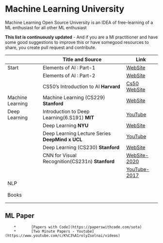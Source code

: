 # Machine Learning University

Machine Learning Open Source University is an IDEA of free-learning of a ML enthusiast for all other ML enthusiast

**This list is continuously updated** - And if you are a Ml practitioner and have some good suggestions to improve this or have somegood resources to share, you create pull request and contribute.




 |        		  | Title and Source                                             | Link                               				          |
 |----------------| ------------------------------------------------------------ | -------------------------------------------------------------|
 | Start  	      | Elements of AI :  Part-1                                     | [WebSite](https://course.elementsofai.com/)				  |
 |        		  | Elements of AI :  Part-2                                     | [WebSite](https://buildingai.elementsofai.com/) 			  |
 |        		  | CS50’s Introduction to AI	**Harvard**			             | [Cs50 WebSite](https://cs50.harvard.edu/ai/2020/)			  |
 |Machine Learning| Machine Learning (CS229) **Stanford**						 | [WebSite](http://cs229.stanford.edu/syllabus-spring2020.html)|
 |Deep Learning   | Introduction to Deep Learning(6.S191) **MIT**		 		 | [YouTube](https://tinyurl.com/y2jmc89y)					  |
 |		          | Deep Learning **NYU**					 					 | [WebSite](https://atcold.github.io/pytorch-Deep-Learning/)	  |
 |        		  | Deep Learning Lecture Series	**DeepMind x UCL**			 | [YouTube](https://tinyurl.com/create.php)   				  |
 |        		  | Deep Learning (CS230) **Stanford**						     | [WebSite](https://cs230.stanford.edu/lecture/)               | 
 |        		  | CNN for Visual Recognition(CS231n) **Stanford**    		     | [WebSite-2020](https://cs231n.github.io/) 					  |
 |        		  |															     | [YouTube-2017](https://tinyurl.com/y2gghbvs) 				  |
 | NLP     	      |															     | 					 											 |
 |        	      |															     | 					 											 |
 |        	      |															     | 					 											 |
 | Books       	  |															     | 					 											 |
 |        	      |															     | 					 											 | 
 |        	      |															     | 					 											 |
 
 
## ML Paper

		* 		[Papers with Code](https://paperswithcode.com/sota)
		*		[Two Minute Papers - Youtube](https://www.youtube.com/c/K%C3%A1rolyZsolnai/videos)



